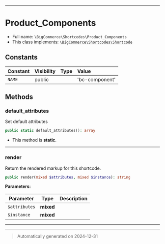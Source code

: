 ***

# Product_Components





* Full name: `\BigCommerce\Shortcodes\Product_Components`
* This class implements:
[`\BigCommerce\Shortcodes\Shortcode`](./classes/BigCommerce/Shortcodes/Shortcode.md)


## Constants

| Constant | Visibility | Type | Value |
|:---------|:-----------|:-----|:------|
|`NAME`|public| |&#039;bc-component&#039;|


## Methods


### default_attributes

Set default attributes

```php
public static default_attributes(): array
```



* This method is **static**.








***

### render

Return the rendered markup for this shortcode.

```php
public render(mixed $attributes, mixed $instance): string
```








**Parameters:**

| Parameter | Type | Description |
|-----------|------|-------------|
| `$attributes` | **mixed** |  |
| `$instance` | **mixed** |  |





***


***
> Automatically generated on 2024-12-31
